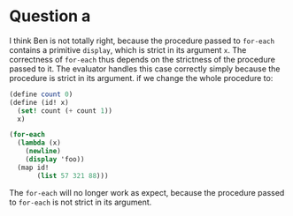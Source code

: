 # Question a

I think Ben is not totally right,
because the procedure passed to `for-each`
contains a primitive `display`, which is strict in
its argument `x`. The correctness of `for-each` thus
depends on the strictness of the procedure passed to it.
The evaluator handles this case correctly simply because
the procedure is strict in its argument.
if we change the whole procedure to:

```scheme
(define count 0)
(define (id! x)
  (set! count (+ count 1))
  x)

(for-each
  (lambda (x)
    (newline)
    (display 'foo))
  (map id!
       (list 57 321 88)))
```

The `for-each` will no longer work as expect,
because the procedure passed to `for-each`
is not strict in its argument.


